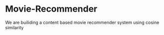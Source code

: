 # Movie-Recommender 
We are builiding a content based movie recommender system using cosine similarity
